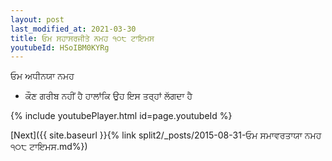 ```yaml
---
layout: post
last_modified_at: 2021-03-30
title: ਓਮ ਸਹਾਸਰਜੀਤੇ ਨਮਹ ੧੦੮ ਟਾਇਮਸ
youtubeId: HSoIBM0KYRg
---
```

 
 
 ਓਮ ਅਧੀਨਯਾ ਨਮਹ  
 
 -  ਕੌਣ ਗਰੀਬ ਨਹੀਂ ਹੈ ਹਾਲਾਂਕਿ ਉਹ ਇਸ ਤਰ੍ਹਾਂ ਲੱਗਦਾ ਹੈ 
 
  
 
  
 
 
 
 
 
 


{% include youtubePlayer.html id=page.youtubeId %}
 
[Next]({{ site.baseurl }}{% link  split2/_posts/2015-08-31-ਓਮ ਸਮਾਵਰਤਾਯਾ ਨਮਹ ੧੦੮ ਟਾਇਮਸ.md%})
 
